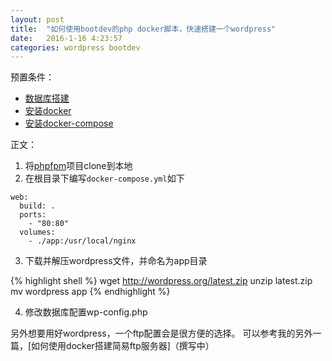 ```yaml
---
layout: post
title:  "如何使用bootdev的php docker脚本，快速搭建一个wordpress"
date:   2016-1-16 4:23:57
categories: wordpress bootdev
---
```


预置条件：
* [数据库搭建]()
* [安装docker]()
* [安装docker-compose]()

正文：
1. 将[phpfpm](phpfpm)项目clone到本地
2. 在根目录下编写`docker-compose.yml`如下

```
web:
  build: .
  ports:
    - "80:80"
  volumes:
    - ./app:/usr/local/nginx
```

3. 下载并解压wordpress文件，并命名为app目录

{% highlight shell %}
wget http://wordpress.org/latest.zip
unzip latest.zip
mv wordpress app
{% endhighlight %}

4. 修改数据库配置wp-config.php


另外想要用好wordpress，一个ftp配置会是很方便的选择。
可以参考我的另外一篇，[如何使用docker搭建简易ftp服务器]（撰写中）


[phpfpm]: https://github.com/chankongching/bootdev-nginx-phpfpm56-docker
